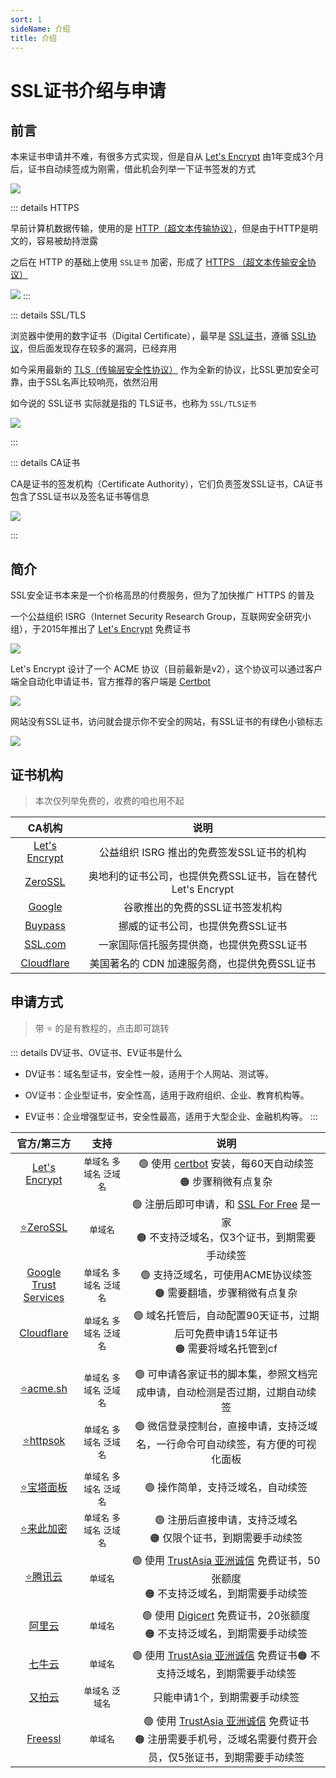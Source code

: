 ```yaml
---
sort: 1
sideName: 介绍
title: 介绍
---
```


# SSL证书介绍与申请



## 前言

本来证书申请并不难，有很多方式实现，但是自从 [Let's Encrypt](https://letsencrypt.org/zh-cn/) 由1年变成3个月后，证书自动续签成为刚需，借此机会列举一下证书签发的方式

![](/websiteRelated/base/ssl/ssl-01.png)

::: details HTTPS

早前计算机数据传输，使用的是 [HTTP（超文本传输协议）](https://baike.baidu.com/item/HTTP)，但是由于HTTP是明文的，容易被劫持泄露

之后在 HTTP 的基础上使用 `SSL证书` 加密，形成了 [HTTPS （超文本传输安全协议）](https://baike.baidu.com/item/HTTPS)

![](/websiteRelated/base/ssl/ssl-02.png)
:::



::: details SSL/TLS

浏览器中使用的数字证书（Digital Certificate），最早是 [SSL证书](https://baike.baidu.com/item/SSL%E8%AF%81%E4%B9%A6)，遵循 [SSL协议](https://baike.baidu.com/item/%E5%AE%89%E5%85%A8%E5%A5%97%E6%8E%A5%E5%B1%82)，但后面发现存在较多的漏洞，已经弃用

如今采用最新的 [TLS（传输层安全性协议）](https://baike.baidu.com/item/TLS) 作为全新的协议，比SSL更加安全可靠，由于SSL名声比较响亮，依然沿用

如今说的 SSL证书 实际就是指的 TLS证书，也称为 `SSL/TLS证书`

![](/websiteRelated/base/ssl/ssl-03.png)

:::


::: details CA证书

CA是证书的签发机构（Certificate Authority），它们负责签发SSL证书，CA证书包含了SSL证书以及签名证书等信息

![](/websiteRelated/base/ssl/ssl-04.png)

:::


## 简介

SSL安全证书本来是一个价格高昂的付费服务，但为了加快推广 HTTPS 的普及

一个公益组织 ISRG（Internet Security Research Group，互联网安全研究小组），于2015年推出了 [Let's Encrypt](https://letsencrypt.org/zh-cn/) 免费证书

![](/websiteRelated/base/ssl/ssl-05.png)

Let's Encrypt 设计了一个 ACME 协议（目前最新是v2），这个协议可以通过客户端全自动化申请证书，官方推荐的客户端是 [Certbot](https://certbot.eff.org/)

![](/websiteRelated/base/ssl/ssl-06.png)

网站没有SSL证书，访问就会提示你不安全的网站，有SSL证书的有绿色小锁标志

![](/websiteRelated/base/ssl/ssl-07.png)



## 证书机构

> 本次仅列举免费的，收费的咱也用不起

| CA机构 | 说明 |
|:-:|:-:|
| [Let's Encrypt](https://letsencrypt.org/zh-cn/) | 公益组织 ISRG 推出的免费签发SSL证书的机构 |
| [ZeroSSL](https://zerossl.com/) | 奥地利的证书公司，也提供免费SSL证书，旨在替代Let's Encrypt |
| [Google](https://pki.goog/) | 谷歌推出的免费的SSL证书签发机构 |
| [Buypass](https://www.buypass.com/) | 挪威的证书公司，也提供免费SSL证书 |
| [SSL.com](https://www.ssl.com/) | 一家国际信托服务提供商，也提供免费SSL证书 |
| [Cloudflare](https://www.cloudflare.com/zh-cn/application-services/products/ssl/) | 美国著名的 CDN 加速服务商，也提供免费SSL证书 |




## 申请方式

> 带 ⭐ 的是有教程的，点击即可跳转

::: details DV证书、OV证书、EV证书是什么

* DV证书：域名型证书，安全性一般，适用于个人网站、测试等。

* OV证书：企业型证书，安全性高，适用于政府组织、企业、教育机构等。

* EV证书：企业增强型证书，安全性最高，适用于大型企业、金融机构等。
:::

| 官方/第三方 | 支持 | 说明 |
|:-:|:-:|:-:|
| [Let's Encrypt](https://letsencrypt.org/zh-cn/) | `单域名` `多域名` `泛域名` | 🟢 使用 [certbot](https://letsencrypt.org/zh-cn/docs/client-options/) 安装，每60天自动续签<br>🟠 步骤稍微有点复杂 |
| [⭐ZeroSSL](./zerossl.md) | `单域名` | 🟢 注册后即可申请，和 [SSL For Free](https://www.sslforfree.com/) 是一家<br>🟠 不支持泛域名，仅3个证书，到期需要手动续签 |
| [Google<br>Trust Services](https://pki.goog/) | `单域名` `多域名` `泛域名` | 🟢 支持泛域名，可使用ACME协议续签<br>🟠 需要翻墙，步骤稍微有点复杂 |
| [Cloudflare](https://www.cloudflare.com/zh-cn/application-services/products/ssl/) | `单域名` `多域名` `泛域名` | 🟢 域名托管后，自动配置90天证书，过期后可免费申请15年证书<br>🟠 需要将域名托管到cf |
| |
| [⭐acme.sh](./acmesh.md) | `单域名` `多域名` `泛域名` | 🟢 可申请各家证书的脚本集，参照文档完成申请，自动检测是否过期，过期自动续签 |
| [⭐httpsok](https://httpsok.com/doc/guide/apply.html) | `单域名` `多域名` `泛域名` | 🟢 微信登录控制台，直接申请，支持泛域名，一行命令可自动续签，有方便的可视化面板  |
| [⭐宝塔面板](./bt.md) | `单域名` `多域名` `泛域名` |🟢 操作简单，支持泛域名，自动续签 |
| [⭐来此加密](./laici.md) | `单域名` `多域名` `泛域名` | 🟢 注册后直接申请，支持泛域名<br>🟠 仅限个证书，到期需要手动续签 |
| [⭐腾讯云](./tencent.md) | `单域名` | 🟢 使用 [TrustAsia 亚洲诚信](https://www.trustasia.com/) 免费证书，50张额度<br>🟠 不支持泛域名，到期需要手动续签 |
| [阿里云](https://www.aliyun.com/product/cas) | `单域名` | 🟢 使用 [Digicert](https://www.digicert.com/cn) 免费证书，20张额度<br>🟠 不支持泛域名，到期需要手动续签 |
| [七牛云](https://www.qiniu.com/) | `单域名` | 🟢 使用 [TrustAsia 亚洲诚信](https://www.trustasia.com/) 免费证书🟠 不支持泛域名，到期需要手动续签 |
| [又拍云](https://www.upyun.com/products/ssl) | `单域名` `泛域名` | 只能申请1个，到期需要手动续签 |
| [Freessl](https://freessl.cn/) | `单域名` | 🟢 使用 [TrustAsia 亚洲诚信](https://www.trustasia.com/) 免费证书<br>🟠 注册需要手机号，泛域名需要付费开会员，仅5张证书，到期需要手动续签 |



